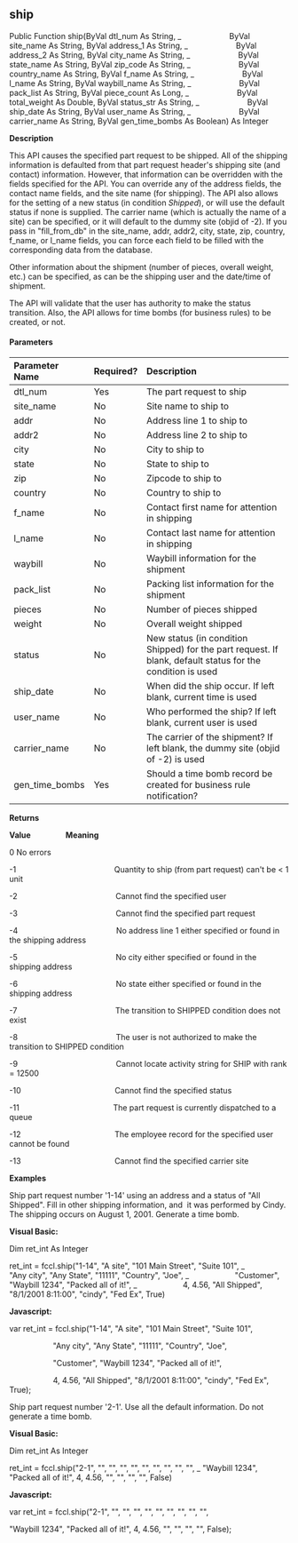 ship
----

Public Function ship(ByVal dtl_num As String, _
                     ByVal site_name As String, ByVal address_1 As String, _
                     ByVal address_2 As String, ByVal city_name As String, _
                     ByVal state_name As String, ByVal zip_code As String, _
                     ByVal country_name As String, ByVal f_name As String, _
                     ByVal l_name As String, ByVal waybill_name As String, _
                     ByVal pack_list As String, ByVal piece_count As Long, _
                     ByVal total_weight As Double, ByVal status_str As String, _
                     ByVal ship_date As String, ByVal user_name As String, _
                     ByVal carrier_name As String, ByVal gen_time_bombs As Boolean) As Integer

**Description**

This API causes the specified part request to be shipped. All of the shipping information is defaulted from that part request header's shipping site (and contact) information. However, that information can be overridden with the fields specified for the API. You can override any of the address fields, the contact name fields, and the site name (for shipping). The API also allows for the setting of a new status (in condition _Shipped_), or will use the default status if none is supplied. The carrier name (which is actually the name of a site) can be specified, or it will default to the dummy site (objid of -2). If you pass in "fill_from_db" in the site_name, addr, addr2, city, state, zip, country, f_name, or l_name fields, you can force each field to be filled with the corresponding data from the database.

Other information about the shipment (number of pieces, overall weight, etc.) can be specified, as can be the shipping user and the date/time of shipment.

The API will validate that the user has authority to make the status transition. Also, the API allows for time bombs (for business rules) to be created, or not.

#### Parameters

| Parameter Name | Required? | Description |
|:--- |:--- |:--- |
| dtl_num | Yes | The part request to ship |
| site_name | No | Site name to ship to |
| addr | No | Address line 1 to ship to |
| addr2 | No | Address line 2 to ship to |
| city | No | City to ship to |
| state | No | State to ship to |
| zip | No | Zipcode to ship to |
| country | No | Country to ship to |
| f_name | No | Contact first name for attention in shipping |
| l_name | No | Contact last name for attention in shipping |
| waybill | No | Waybill information for the shipment |
| pack_list | No | Packing list information for the shipment |
| pieces | No | Number of pieces shipped |
| weight | No | Overall weight shipped |
| status | No | New status (in condition Shipped) for the part request. If blank, default status for the condition is used |
| ship_date | No | When did the ship occur. If left blank, current time is used |
| user_name | No | Who performed the ship? If left blank, current user is used |
| carrier_name | No | The carrier of the shipment? If left blank, the dummy site (objid of -2) is used |
| gen_time_bombs | Yes | Should a time bomb record be created for business rule notification? |

**Returns**

**Value**                **Meaning**

0 No errors

-1                                             Quantity to ship (from part request) can't be < 1 unit

-2                                             Cannot find the specified user

-3                                             Cannot find the specified part request

-4                                             No address line 1 either specified or found in the shipping address

-5                                             No city either specified or found in the shipping address

-6                                             No state either specified or found in the shipping address

-7                                             The transition to SHIPPED condition does not exist

-8                                             The user is not authorized to make the transition to SHIPPED condition

-9                                             Cannot locate activity string for SHIP with rank = 12500

-10                                           Cannot find the specified status

-11                                           The part request is currently dispatched to a queue

-12                                           The employee record for the specified user cannot be found

-13                                           Cannot find the specified carrier site

**Examples**

 Ship part request number '1-14' using an address and a status of "All Shipped". Fill in other shipping information, and  it was performed by Cindy. The shipping occurs on August 1, 2001. Generate a time bomb.

**Visual Basic:**

Dim ret_int As Integer

ret_int = fccl.ship("1-14", "A site", "101 Main Street", "Suite 101", _
                    "Any city", "Any State", "11111", "Country", "Joe", _
                    "Customer", "Waybill 1234", "Packed all of it!", _
                    4, 4.56, "All Shipped", "8/1/2001 8:11:00", "cindy", "Fed Ex", True)

**Javascript:**

var ret_int = fccl.ship("1-14", "A site", "101 Main Street", "Suite 101",

                    "Any city", "Any State", "11111", "Country", "Joe",

                    "Customer", "Waybill 1234", "Packed all of it!",

                    4, 4.56, "All Shipped", "8/1/2001 8:11:00", "cindy", "Fed Ex", True);

 Ship part request number '2-1'. Use all the default information. Do not generate a time bomb.

**Visual Basic:**

Dim ret_int As Integer

ret_int = fccl.ship("2-1", "", "", "", "", "", "", "", "", "", _
"Waybill 1234", "Packed all of it!", 4, 4.56, "", "", "", "", False)

**Javascript:**

var ret_int = fccl.ship("2-1", "", "", "", "", "", "", "", "", "",

"Waybill 1234", "Packed all of it!", 4, 4.56, "", "", "", "", False);